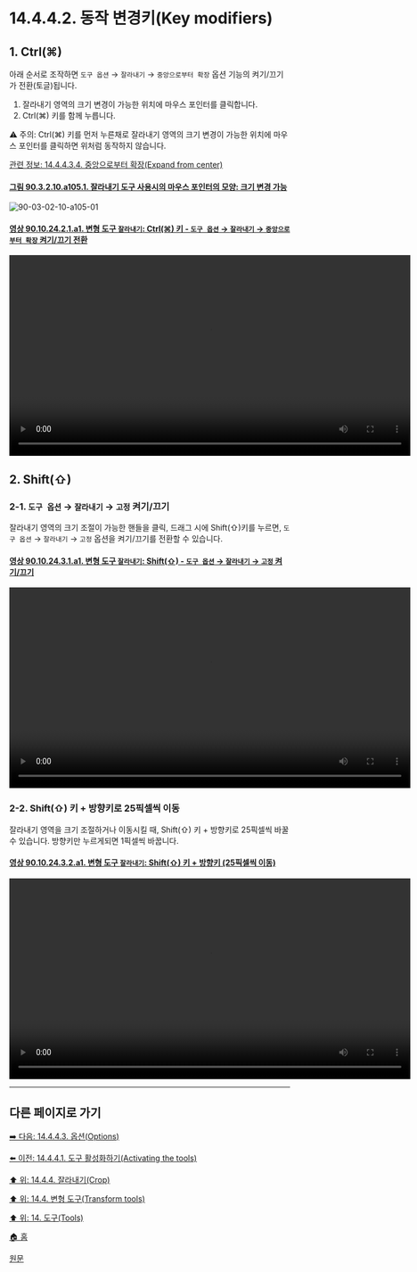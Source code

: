 # 14.4.4.2. 동작 변경키(Key modifiers)

<a id="14-04-04-02-s1"></a>

## 1. Ctrl(⌘)
아래 순서로 조작하면 `도구 옵션` → `잘라내기` → `중앙으로부터 확장` 옵션 기능의 켜기/끄기가 전환(토글)됩니다.

1. 잘라내기 영역의 크기 변경이 가능한 위치에 마우스 포인터를 클릭합니다.
2. Ctrl(⌘) 키를 함께 누릅니다.

⚠️ 주의: Ctrl(⌘) 키를 먼저 누른채로 잘라내기 영역의 크기 변경이 가능한 위치에 마우스 포인터를 클릭하면 위처럼 동작하지 않습니다.

[관련 정보: 14.4.4.3.4. 중앙으로부터 확장(Expand from center)](./14-04-04-03-04-expand_from_center.md)

<a id="90-03-02-10-a105-01"></a>

#### [그림 90.3.2.10.a105.1. 잘라내기 도구 사용시의 마우스 포인터의 모양: 크기 변경 가능](./90-03-02-10-crop.md#90-03-02-10-a105-01)
![90-03-02-10-a105-01](https://github.com/wonder13662/gimp/assets/15767104/96d0b055-5a87-4ee9-8221-64b29c181d82)

<a id="90-10-24-02-01-a1"></a>

#### [영상 90.10.24.2.1.a1. 변형 도구 `잘라내기`: Ctrl(⌘) 키 - `도구 옵션` → `잘라내기` → `중앙으로부터 확장` 켜기/끄기 전환](./90-10-24-02-01-switch_to_extend_from_center.md#90-10-24-02-01-a1)
<video controls="controls" width="720" src="https://github.com/wonder13662/gimp/assets/15767104/9b3b8968-5e2c-445a-b3f2-829d9f852c70"></video>

<a id="14-04-04-02-s2"></a>

## 2. Shift(⇧)

<a id="14-04-04-02-s2-01"></a>

### 2-1. `도구 옵션` → `잘라내기` → `고정` 켜기/끄기
잘라내기 영역의 크기 조절이 가능한 핸들을 클릭, 드래그 시에 Shift(⇧)키를 누르면, `도구 옵션` → `잘라내기` → `고정` 옵션을 켜기/끄기를 전환할 수 있습니다.

<a id="90-10-24-03-01-a1"></a>

#### [영상 90.10.24.3.1.a1. 변형 도구 `잘라내기`: Shift(⇧) - `도구 옵션` → `잘라내기` → `고정` 켜기/끄기](./90-10-24-03-01-switch_to_fixed.md#90-10-24-03-01-a1)
<video controls="controls" width="720" src="https://github.com/wonder13662/gimp/assets/15767104/5a131a9e-5ee6-41b2-a04b-2bfd18046b90"></video>

<a id="14-04-04-02-s2-02"></a>

### 2-2. Shift(⇧) 키 + 방향키로 25픽셀씩 이동
잘라내기 영역을 크기 조절하거나 이동시킬 때, Shift(⇧) 키 + 방향키로 25픽셀씩 바꿀 수 있습니다. 방향키만 누르게되면 1픽셀씩 바꿉니다.

<a id="90-10-24-03-02-a1"></a>

#### [영상 90.10.24.3.2.a1. 변형 도구 `잘라내기`: Shift(⇧) 키 + 방향키 (25픽셀씩 이동)](./90-10-24-03-02-move_by_25pixels.md#90-10-24-03-02-a1)
<video controls="controls" width="720" src="https://github.com/wonder13662/gimp/assets/15767104/0ed347c8-820b-4b49-98d1-889b37e750a7"></video>

***

## 다른 페이지로 가기

[➡️ 다음: 14.4.4.3. 옵션(Options)](./14-04-04-03-00-options.md)

[⬅️ 이전: 14.4.4.1. 도구 활성화하기(Activating the tools)](./14-04-04-01-activating_the_tool.md)

[⬆️ 위: 14.4.4. 잘라내기(Crop)](./14-04-04-00-crop.md)

[⬆️ 위: 14.4. 변형 도구(Transform tools)](./14-04-00-transform-tools.md)

[⬆️ 위: 14. 도구(Tools)](./14-00-tools.md)

[🏠 홈](./00-home.md)

[원문](https://docs.gimp.org/2.10/ko/gimp-tool-crop.html#idm15189)